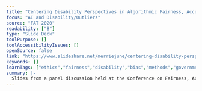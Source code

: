 ```yaml
---
title: "Centering Disability Perspectives in Algorithmic Fairness, Accountability, and Transparency"
focus: "AI and Disability/Outliers"
source: "FAT 2020"
readability: ["B"]
type: "Slide Deck"
toolPurpose: []
toolAccessibilityIssues: []
openSource: false
link: "https://www.slideshare.net/merriejune/centering-disability-perspectives-in-algorithmic-fairness-accountability-transparency-226143105"
keywords: []
learnTags: ["ethics","fairness","disability","bias","methods","government","business","inclusivePractice"]
summary: |-
  Slides from a panel discussion held at the Conference on Fairness, Accountability and Transparency that covers a wide range of issues, including AI and accessibility, ethics, disability, inclusion/exclusion, bias, law, fintech, and future trends. 
---
```


